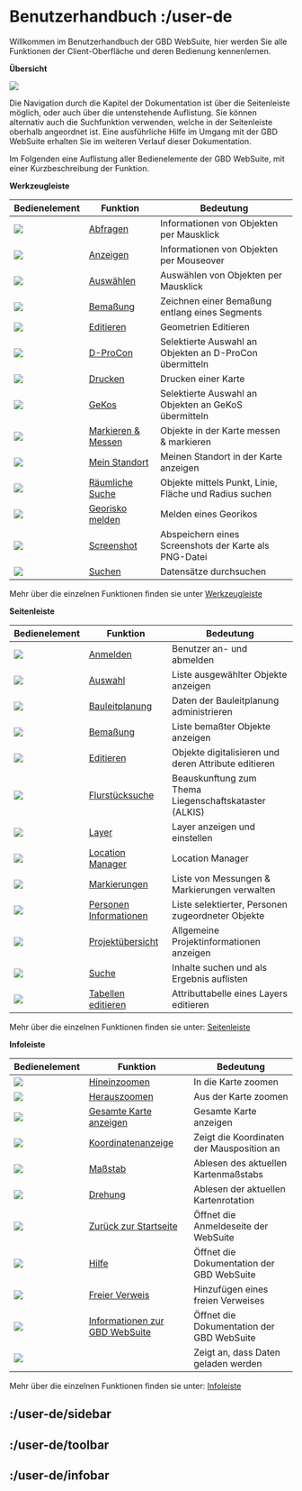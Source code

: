 # Benutzerhandbuch :/user-de

Willkommen im Benutzerhandbuch der GBD WebSuite, hier werden Sie alle Funktionen der Client-Oberfläche und deren Bedienung kennenlernen.

**Übersicht**

![](client_overview.png)

Die Navigation durch die Kapitel der Dokumentation ist über die Seitenleiste möglich, oder auch über die untenstehende Auflistung. Sie können alternativ auch die Suchfunktion verwenden, welche in der Seitenleiste oberhalb angeordnet ist. Eine ausführliche Hilfe im Umgang mit der GBD WebSuite erhalten Sie im weiteren Verlauf dieser Dokumentation.

Im Folgenden eine Auflistung aller Bedienelemente der GBD WebSuite, mit einer Kurzbeschreibung der Funktion.

**Werkzeugleiste**

| Bedienelement                         | Funktion                   					| Bedeutung                          		        	|
|---------------------------------------|---------------------------------------------------------------|---------------------------------------------------------------|
| ![](gbd-icon-abfrage-01.svg)          | [Abfragen](/user-de/toolbar.abfrage)				| Informationen von Objekten per Mausklick			|
| ![](gbd-icon-anzeige-01.svg)          | [Anzeigen](/user-de/toolbar.mouseover)			| Informationen von Objekten per Mouseover                    	|
| ![](gbd-icon-auswahl-01.svg)          | [Auswählen](/user-de/toolbar.auswahl)				| Auswählen von Objekten per Mausklick                   	|
| ![](gbd-icon-bemassung-02.svg)	| [Bemaßung](/user-de/toolbar.bemassung)			| Zeichnen einer Bemaßung entlang eines Segments               	|
| ![](sharp-edit-24px.svg)		| [Editieren](/user-de/toolbar.digitalisieren)			| Geometrien Editieren						|
| ![](gbd-icon-d-procon-02.svg)		| [D-ProCon](/user-de/toolbar.dprocon)				| Selektierte Auswahl an Objekten an D-ProCon übermitteln     	|
| ![](baseline-print-24px.svg)		| [Drucken](/user-de/toolbar.drucken)				| Drucken einer Karte					    	|
| ![](gbd-icon-gekos-04.svg)		| [GeKos](/user-de/toolbar.gekos)				| Selektierte Auswahl an Objekten an GeKoS übermitteln        	|
| ![](gbd-icon-markieren-messen-01.svg)	| [Markieren & Messen](/user-de/toolbar.markieren-messen)	| Objekte in der Karte messen & markieren		   	|
| ![](gps_fixed-24px.svg)		| [Mein Standort](/user-de/toolbar.mein-standort)		| Meinen Standort in der Karte anzeigen			    	|
| ![](gbd-icon-raeumliche-suche-01.svg)	| [Räumliche Suche](/user-de/toolbar.raeumliche-suche)		| Objekte mittels Punkt, Linie, Fläche und Radius suchen 	|
| ![](georisk.svg)			| [Georisko melden](/user-de/toolbar.georisiken)		| Melden eines Georikos           				|
| ![](outline-insert_photo-24px.svg)    | [Screenshot](/user-de/toolbar.screenshot)			| Abspeichern eines Screenshots der Karte als PNG-Datei        	|
| ![](baseline-search-24px.svg)		| [Suchen](/user-de/toolbar.suchen)				| Datensätze durchsuchen					|

Mehr über die einzelnen Funktionen finden sie unter [Werkzeugleiste](/user-de/toolbar)

**Seitenleiste**

| Bedienelement                         | Funktion                   						| Bedeutung          			               	|
|---------------------------------------|-----------------------------------------------------------------------|-------------------------------------------------------|
| ![](baseline-person-24px.svg)		| [Anmelden](/user-de/sidebar.anmelden)	 				| Benutzer an- und abmelden	 			|
| ![](gbd-icon-auswahl-01.svg)        	| [Auswahl](/user-de/sidebar.auswahl)  					| Liste ausgewählter Objekte anzeigen    		|
| ![](bplan.svg)          		| [Bauleitplanung](/user-de/sidebar.bauleitplanung)			| Daten der Bauleitplanung administrieren       	|
| ![](gbd-icon-bemassung-02.svg)      	| [Bemaßung](/user-de/sidebar.bemassung)  				| Liste bemaßter Objekte anzeigen          		|
| ![](sharp-edit-24px.svg) 		| [Editieren](/user-de/sidebar.digitalisieren) 				| Objekte digitalisieren und deren Attribute editieren	|
| ![](gbd-icon-flurstuecksuche-01.svg) 	| [Flurstücksuche](/user-de/sidebar.flurstuecksuche)			| Beauskunftung zum Thema Liegenschaftskataster (ALKIS)	|
| ![](baseline-layers-24px.svg)        	| [Layer](/user-de/sidebar.layer)       				| Layer anzeigen und einstellen				|
| ![](directions_black_24px.svg)	| [Location Manager](/user-de/sidebar.standort-manager) 	 	| Location Manager        				|
| ![](gbd-icon-markieren-messen-01.svg)	| [Markierungen](/user-de/sidebar.markierung)    			| Liste von Messungen & Markierungen verwalten		|
| ![](person_search-24px.svg)     	| [Personen Informationen](/user-de/sidebar.personen-information)	| Liste selektierter, Personen zugeordneter Objekte	|
| ![](gbd-icon-projectoverview.svg)    	| [Projektübersicht](/user-de/sidebar.projektuebersicht)		| Allgemeine Projektinformationen anzeigen		|
| ![](baseline-search-24px.svg)        	| [Suche](/user-de/sidebar.suche)  					| Inhalte suchen und als Ergebnis auflisten		|
| ![](table_view_black_24px.svg)       	| [Tabellen editieren](/user-de/sidebar.tabellen)	 		| Attributtabelle eines Layers editieren   		|

Mehr über die einzelnen Funktionen finden sie unter: [Seitenleiste](/user-de/sidebar)

**Infoleiste**

| Bedienelement			| Funktion                              			|       Bedeutung             			|
|-------------------------------|---------------------------------------------------------------|-----------------------------------------------|
| ![](zoom-in-24px.svg) 	|[Hineinzoomen](/user-de/infobar.zoomen)	         	|In die Karte zoomen             		|
| ![](zoom-out-24px.svg) 	|[Herauszoomen](/user-de/infobar.zoomen)	         	|Aus der Karte zoomen              		|
| ![](zoom-reset-24px.svg)	|[Gesamte Karte anzeigen](/user-de/infobar.zoomen)         	|Gesamte Karte anzeigen               	 	|
| ![](xy.png)   		|[Koordinatenanzeige](/user-de/infobar.koordinaten)    		|Zeigt die Koordinaten der Mausposition an	|
| ![](massstab.png)   		|[Maßstab](/user-de/infobar.massstab)	                  	|Ablesen des aktuellen Kartenmaßstabs     	|
| ![](rotation.png)   		|[Drehung](/user-de/infobar.drehung)                   		|Ablesen der aktuellen Kartenrotation     	|
| ![](baseline-home-24px.svg)   |[Zurück zur Startseite](/user-de/infobar.startseite)	      	|Öffnet die Anmeldeseite der WebSuite     	|
| ![](sharp-help-24px.svg)   	|[Hilfe](/user-de/infobar.hilfe)	               		|Öffnet die Dokumentation der GBD WebSuite	|
| ![](info_fill_24px.svg)   	|[Freier Verweis](/user-de/infobar.freier-link)            	|Hinzufügen eines freien Verweises		|
| ![](gws-logo-24px.svg) 	|[Informationen zur GBD WebSuite](/user-de/infobar.gwsinfo)	|Öffnet die Dokumentation der GBD WebSuite	|
| ![](ajax.png) 		|  								| Zeigt an, dass Daten geladen werden 		|


Mehr über die einzelnen Funktionen finden sie unter: [Infoleiste](/user-de/infobar)

## :/user-de/sidebar

## :/user-de/toolbar

## :/user-de/infobar
